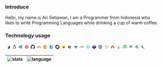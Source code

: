 ### Introduce
Hello, my name is Ari Setiawan, I am a Programmer from Indonesia who likes to write Programming Languages while drinking a cup of warm coffee.

### Technology usage
<img title="Bash" src="https://raw.githubusercontent.com/hxAri/hxAri/main/assets/images/1665972209;0dDyo2s2Qz.png" witdh="20" height="20" /><img title="Linux" src="https://raw.githubusercontent.com/hxAri/hxAri/main/assets/images/1665938703;6eS3rI4P.I.png" witdh="20" height="20" /><img title="VSCode" src="https://raw.githubusercontent.com/hxAri/hxAri/main/assets/images/1665972474;68z9QiE7w5.png" witdh="20" height="20" /><img title="Git" src="https://raw.githubusercontent.com/hxAri/hxAri/main/assets/images/1665938747;27YqAP6v.C.png" witdh="20" height="20" /><img title="Github" src="https://raw.githubusercontent.com/hxAri/hxAri/main/assets/images/1665938408;68ZQFVnqY7.png" witdh="20" height="20" /><img title="NPM" src="https://raw.githubusercontent.com/hxAri/hxAri/main/assets/images/1665972871;bb531rSfmN.png" witdh="20" height="20" /><img title="HTML5" src="https://raw.githubusercontent.com/hxAri/hxAri/main/assets/images/1665938533;bbdszyUZLM.png" witdh="20" height="20" /><img title="CSS3" src="https://raw.githubusercontent.com/hxAri/hxAri/main/assets/images/1665938615;3eIDhLG2TO.png" witdh="20" height="20" /><img title="JSON" src="https://raw.githubusercontent.com/hxAri/hxAri/main/assets/images/1665972701;caaQzNm1Ut.png" witdh="20" height="20" /><img title="JS" src="https://raw.githubusercontent.com/hxAri/hxAri/main/assets/images/1665962019;485GG2Rcrx.png" witdh="20" height="20" /><img title="JQuery" src="https://raw.githubusercontent.com/hxAri/hxAri/main/assets/images/1665961991;a5FUwrnf.s.png" witdh="20" height="20" /><img title="VueJS" src="https://raw.githubusercontent.com/hxAri/hxAri/main/assets/images/1665972404;0cHip.F6ka.png" witdh="20" height="20" /><img title="NodeJS" src="https://raw.githubusercontent.com/hxAri/hxAri/main/assets/images/1665962561;29NbGg267g.png" witdh="20" height="20" /><img title="ReactJS" src="https://raw.githubusercontent.com/hxAri/hxAri/main/assets/images/1665962130;7br.U9nm.q.png" witdh="20" height="20" /><img title="Bootstrap" src="https://raw.githubusercontent.com/hxAri/hxAri/main/assets/images/1665972372;bctUyBhCQf.png" witdh="20" height="20" /><img title="PHP" src="https://raw.githubusercontent.com/hxAri/hxAri/main/assets/images/1665938456;79H8p8g.8F.png" witdh="20" height="20" /><img title="Laravel" src="https://raw.githubusercontent.com/hxAri/hxAri/main/assets/images/1665962108;a5PBxfVpsA.png" witdh="20" height="20" /><img title="CodeIgniter" src="https://raw.githubusercontent.com/hxAri/hxAri/main/assets/images/1665962721;13qeKKNBUO.png" witdh="20" height="20" /><img title="Java" src="https://raw.githubusercontent.com/hxAri/hxAri/main/assets/images/1665961890;ba5MjPh.vQ.png" witdh="20" height="20" /><img title="Android" src="https://raw.githubusercontent.com/hxAri/hxAri/main/assets/images/1665972799;358kg0wVCn.png" witdh="20" height="20" /><img title="Python" src="https://raw.githubusercontent.com/hxAri/hxAri/main/assets/images/1665961949;d6aKjxhTWN.png" witdh="20" height="20" /><img title="Django" src="https://raw.githubusercontent.com/hxAri/hxAri/main/assets/images/1665972605;adlUDwbhAb.png" witdh="20" height="20" /><img title="Flask" src="https://raw.githubusercontent.com/hxAri/hxAri/main/assets/images/1665972839;9ax1yGkAzb.png" width="20" height="20" />

| ![stats] | ![language] |
| ------------- | ------------- |

[stats]: https://github-readme-stats.vercel.app/api?username=hxAri&show_icons=true&cache_seconds=86400&theme=vue-dark&hide_border=true
[language]: https://github-readme-stats.vercel.app/api/top-langs/?username=hxAri&layout=compact&theme=vue-dark&hide_border=true&hide=html,css

